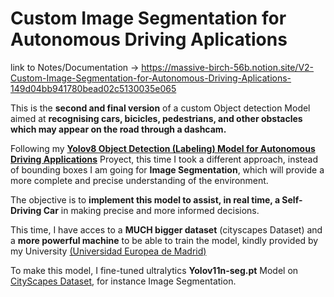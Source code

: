 # Custom Image Segmentation for Autonomous Driving Aplications

link to Notes/Documentation -> https://massive-birch-56b.notion.site/V2-Custom-Image-Segmentation-for-Autonomous-Driving-Aplications-149d04bb941780bead02c5130035e065

This is the **second and final version** of a custom Object detection Model aimed at **recognising cars, bicicles, pedestrians, and other obstacles which may appear on the road through a dashcam.**

Following my **[Yolov8 Object Detection (Labeling) Model for Autonomous Driving Applications](https://github.com/roovedot/2dObjectDetection_yolov8_on_kitti_dataset)** Proyect, this time I took a different approach, instead of bounding boxes I am going for **Image Segmentation**, which will provide a more complete and precise understanding of the environment.

The objective is to **implement this model to assist, in real time, a Self-Driving Car** in making precise and more informed decisions.

This time, I have acces to a **MUCH bigger dataset** (cityscapes Dataset) and a **more powerful machine** to be able to train the model, kindly provided by my University [(Universidad Europea de Madrid)](https://universidadeuropea.com/conocenos/madrid/)

To make this model, I fine-tuned ultralytics **Yolov11n-seg.pt** Model on [CityScapes Dataset](https://www.cityscapes-dataset.com/), for instance Image Segmentation.
